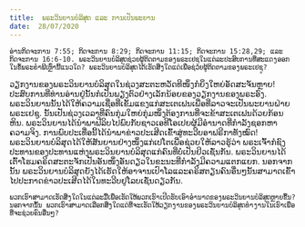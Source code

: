 ```yaml
---
title:  ພຣະວິນຍານບໍລິສຸດ ແລະ ການເປັນພະຍານ
date:  28/07/2020
---
```


`ອ່ານກິດຈະການ 7:55; ກິດຈະການ 8:29; ກິດຈະການ 11:15; ກິດຈະການ 15:28,29; ແລະ ກິດຈະການ 16:6-10. ພຣະວິນຍານບໍລິສຸດຊ່ວຍຜູ້ຕິດຕາມຂອງພຣະເຢຊູໃນແຕ່ລະປະສົບການທີ່ສະແດງອອກໃນຂໍ້ພຣະຄຳພີເຫຼົ່ານີ້ແນວໃດ? ພຣະວິນຍານບໍລິສຸດໄດ້ເຮັດສິ່ງໃດແດ່ເພື່ອຊ່ວຍຜູ້ຕິດຕາມຂອງພຣະເຢຊູ?`

ວຽກງານຂອງພຣະວິນຍານບໍລິສຸດໃນຊ່ວງສະຕະຫວັດທີໜຶ່ງກໍຍິ່ງໃຫຍ່ອັດສະຈັນຫຼາຍ! ປະສົບການທີ່ທ່ານອ່ານຢູ່ນັ້ນກໍເປັນພຽງຕົວຢ່າງເລັກນ້ອຍຂອງວຽກງານຂອງພຣະອົງ. ພຣະວິນຍານນັ້ນໄດ້ໃຫ້ຄວາມເຊື່ອທີ່ເຂັ້ມແຂງແກ່ສະເຕເຟນເພື່ອທີ່ລາວຈະເປັນພະຍານຝ່າຍພຣະເຢຊູ. ນັ້ນເປັນຊ່ວງເວລາທີ່ຄົນກຸ່ມໃຫຍ່ກຸ່ມໜຶ່ງຕ້ອງການທີ່ຈະຂ້າສະເຕເຟນດ້ວຍກ້ອນຫິນ. ພຣະວິນຍານໄດ້ນຳພາຟີລິບໄປພົບກັບຊາວເອທີໂອເປຍຜູ້ມີອຳນາດທີ່ກຳລັງຊອກຫາຄວາມຈິງ. ການພົບປະເທື່ອນີ້ໄດ້ນຳພາຂ່າວປະເສີດເຂົ້າສູ່ທະວີບອາຟຣີກາທັງໝົດ! ພຣະວິນຍານບໍລິສຸດໄດ້ໃຫ້ສັນຍານຢ່າງໜຶ່ງແກ່ເປໂຕເພື່ອຊ່ວຍໃຫ້ລາວຮູ້ວ່າ ພຣະເຈົ້າກໍຊົງປະທານຂອງປະທານແຫ່ງພຣະວິນຍານບໍລິສຸດແກ່ຄົນທີ່ບໍ່ເປັນຢິວເຊັ່ນກັນ. ພຣະວິນຍານໄດ້ເຕົ້າໂຮມຄຣິດສະຕະຈັກເປັນອັນໜຶ່ງອັນດຽວໃນຂະນະທີ່ກຳລັງມີຄວາມແຕກແຍກ. ນອກຈາກນັ້ນ ພຣະວິນຍານບໍລິສຸດຍັງໄດ້ເຮັດໃຫ້ອາຈານເປົາໂລແລະຄຣິສຕຽນຄົນອື່ນໆນັ້ນສາມາດເຂົ້າໄປປະກາດຂ່າວປະເສີດໄດ້ໃນທະວີບຢູໂລບເຊັ່ນດຽວກັນ.

`ພວກເຮົາສາມາດເຮັດສິ່ງໃດໃນແຕ່ລະມື້ເພື່ອເຮັດໃຫ້ພວກເຮົາເປີດຮັບເອົາອຳນາດຂອງພຣະວິນຍານບໍລິສຸດຫຼາຍຂຶ້ນ? ນອກຈາກນັ້ນ ພວກເຮົາສາມາດເລືອກສິ່ງໃດແດ່ທີ່ຈະເຮັດໃຫ້ວຽກງານຂອງພຣະວິນຍານບໍລິສຸດທຳງານໃນເຮົາເພື່ອທີ່ຈະຊ່ວຍຄົນອື່ນໆ?`